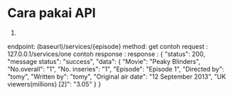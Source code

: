 # Cara pakai API

1. 
endpoint: (baseurl)/services/{episode}
method: get
contoh request : 127.0.0.1/services/one
contoh response : 
    response : {
        "status": 200,
        "message status": "success",
        "data": {
          "Movie": "Peaky Blinders",
          "No.overall": "1",
          "No. inseries": "1",
          "Episode": "Episode 1",
          "Directed by": "tomy",
          "Written by": "tomy",
          "Original air date": "12 September 2013",
          "UK viewers(millions) [2]": "3.05"
        }
      }

